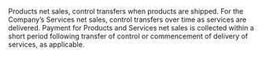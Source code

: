 Products net sales, control transfers when products are shipped. For the Company’s Services net sales, control transfers over
time as services are delivered. Payment for Products and Services net sales is collected within a short period following transfer
of control or commencement of delivery of services, as applicable.